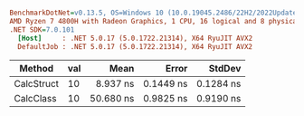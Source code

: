 ``` ini

BenchmarkDotNet=v0.13.5, OS=Windows 10 (10.0.19045.2486/22H2/2022Update)
AMD Ryzen 7 4800H with Radeon Graphics, 1 CPU, 16 logical and 8 physical cores
.NET SDK=7.0.101
  [Host]     : .NET 5.0.17 (5.0.1722.21314), X64 RyuJIT AVX2
  DefaultJob : .NET 5.0.17 (5.0.1722.21314), X64 RyuJIT AVX2


```
|     Method | val |      Mean |     Error |    StdDev |
|----------- |---- |----------:|----------:|----------:|
| CalcStruct |  10 |  8.937 ns | 0.1449 ns | 0.1284 ns |
|  CalcClass |  10 | 50.680 ns | 0.9825 ns | 0.9190 ns |
